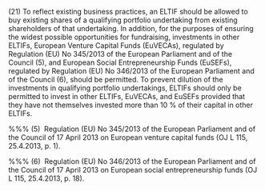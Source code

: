 (21) To reflect existing business practices, an ELTIF should be allowed to buy existing shares of a qualifying portfolio undertaking from existing shareholders of that undertaking. In addition, for the purposes of ensuring the widest possible opportunities for fundraising, investments in other ELTIFs, European Venture Capital Funds (EuVECAs), regulated by Regulation (EU) No 345/2013 of the European Parliament and of the Council (5), and European Social Entrepreneurship Funds (EuSEFs), regulated by Regulation (EU) No 346/2013 of the European Parliament and of the Council (6), should be permitted. To prevent dilution of the investments in qualifying portfolio undertakings, ELTIFs should only be permitted to invest in other ELTIFs, EuVECAs, and EuSEFs provided that they have not themselves invested more than 10 % of their capital in other ELTIFs.

%%% (5)  Regulation (EU) No 345/2013 of the European Parliament and of the Council of 17 April 2013 on European venture capital funds (OJ L 115, 25.4.2013, p. 1).

%%% (6)  Regulation (EU) No 346/2013 of the European Parliament and of the Council of 17 April 2013 on European social entrepreneurship funds (OJ L 115, 25.4.2013, p. 18).